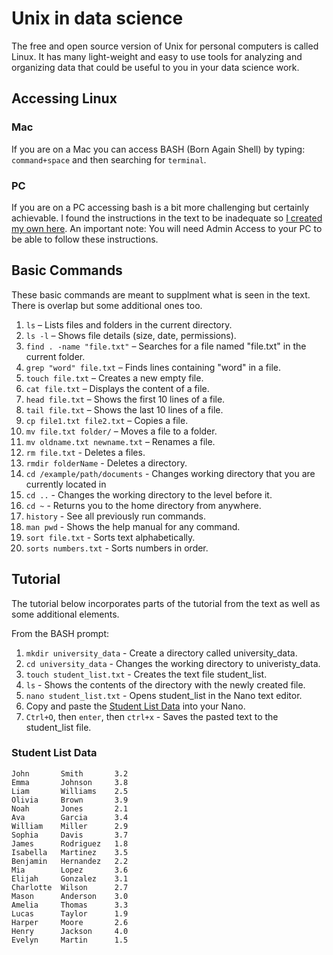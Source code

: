 # Unix in data science
The free and open source version of Unix for personal computers is called Linux. It has many light-weight and easy to use tools for analyzing and organizing data that could be useful to you in your data science work.
## Accessing Linux 
### Mac
If you are on a Mac you can access BASH (Born Again Shell) by typing:
`command+space` and then searching for `terminal`.
### PC
If you are on a PC accessing bash is a bit more challenging but certainly achievable. I found the instructions in the text to be inadequate so [I created my own here](https://tennesseetechuniversity-my.sharepoint.com/:p:/g/personal/mlittrell_tntech_edu/EW-ikoZA5zVLvd3ueLH-TOoBl5SIqtIwn2AZeZJUxtH6kQ?e=cqpPZS). An important note: You will need Admin Access to your PC to be able to follow these instructions.
## Basic Commands
These basic commands are meant to supplment what is seen in the text. There is overlap but some additional ones too.

1. `ls` – Lists files and folders in the current directory.
2. `ls -l` – Shows file details (size, date, permissions).
3. `find . -name "file.txt"` – Searches for a file named "file.txt" in the current folder.
4. `grep "word" file.txt` – Finds lines containing "word" in a file.
5. `touch file.txt` – Creates a new empty file.
6. `cat file.txt` – Displays the content of a file.
7. `head file.txt` – Shows the first 10 lines of a file.
8. `tail file.txt` – Shows the last 10 lines of a file.
9. `cp file1.txt file2.txt` – Copies a file.
10. `mv file.txt folder/` – Moves a file to a folder.
11. `mv oldname.txt newname.txt` – Renames a file.
12. `rm file.txt` - Deletes a files.
13. `rmdir folderName` - Deletes a directory.
14. `cd /example/path/documents` - Changes working directory that you are currently located in
15. `cd ..` - Changes the working directory to the level before it.
16. `cd ~` - Returns you to the home directory from anywhere.
17. `history` - See all previously run commands.
18. `man pwd` - Shows the help manual for any command.
19. `sort file.txt` - Sorts text alphabetically.
20. `sorts numbers.txt` - Sorts numbers in order.

## Tutorial
The tutorial below incorporates parts of the tutorial from the text as well as some additional elements.

From the BASH prompt:
1. `mkdir university_data` - Create a directory called university_data.
2. `cd university_data` - Changes the working directory to univeristy_data.
3. `touch student_list.txt` - Creates the text file student_list.
4. `ls` - Shows the contents of the directory with the newly created file.
5. `nano student_list.txt` - Opens student_list in the Nano text editor.
6. Copy and paste the [Student List Data](https://github.com/mlittrell-ttu/HRED-7160/blob/main/Chapter%204:%20Unix.md#tutorial) into your Nano.
7. `Ctrl+O`, then `enter`, then `ctrl+x` - Saves the pasted text to the student_list file.
### Student List Data
```
John       Smith       3.2
Emma       Johnson     3.8
Liam       Williams    2.5
Olivia     Brown       3.9
Noah       Jones       2.1
Ava        Garcia      3.4
William    Miller      2.9
Sophia     Davis       3.7
James      Rodriguez   1.8
Isabella   Martinez    3.5
Benjamin   Hernandez   2.2
Mia        Lopez       3.6
Elijah     Gonzalez    3.1
Charlotte  Wilson      2.7
Mason      Anderson    3.0
Amelia     Thomas      3.3
Lucas      Taylor      1.9
Harper     Moore       2.6
Henry      Jackson     4.0
Evelyn     Martin      1.5
```
